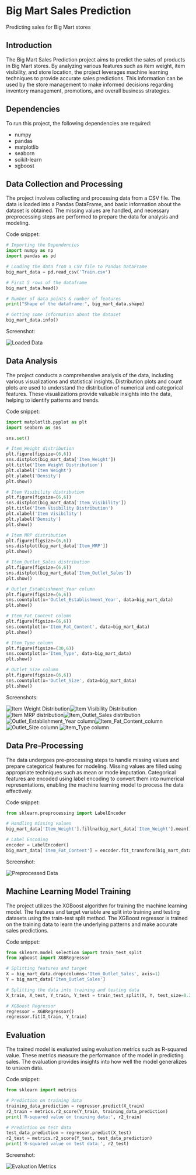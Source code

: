 # Big Mart Sales Prediction

Predicting sales for Big Mart stores

## Introduction

The Big Mart Sales Prediction project aims to predict the sales of products in Big Mart stores. By analyzing various features such as item weight, item visibility, and store location, the project leverages machine learning techniques to provide accurate sales predictions. This information can be used by the store management to make informed decisions regarding inventory management, promotions, and overall business strategies.

## Dependencies

To run this project, the following dependencies are required:

- numpy
- pandas
- matplotlib
- seaborn
- scikit-learn
- xgboost

## Data Collection and Processing

The project involves collecting and processing data from a CSV file. The data is loaded into a Pandas DataFrame, and basic information about the dataset is obtained. The missing values are handled, and necessary preprocessing steps are performed to prepare the data for analysis and modeling.

Code snippet:

```python
# Importing the Dependencies
import numpy as np
import pandas as pd

# Loading the data from a CSV file to Pandas DataFrame
big_mart_data = pd.read_csv('Train.csv')

# First 5 rows of the dataframe
big_mart_data.head()

# Number of data points & number of features
print("Shape of the dataframe:", big_mart_data.shape)

# Getting some information about the dataset
big_mart_data.info()
```

Screenshot:

![Loaded Data](screenshots\load_data.png)



## Data Analysis

The project conducts a comprehensive analysis of the data, including various visualizations and statistical insights. Distribution plots and count plots are used to understand the distribution of numerical and categorical features. These visualizations provide valuable insights into the data, helping to identify patterns and trends.

Code snippet:

```python
import matplotlib.pyplot as plt
import seaborn as sns

sns.set()

# Item_Weight distribution
plt.figure(figsize=(6,6))
sns.distplot(big_mart_data['Item_Weight'])
plt.title('Item Weight Distribution')
plt.xlabel('Item Weight')
plt.ylabel('Density')
plt.show()

# Item Visibility distribution
plt.figure(figsize=(6,6))
sns.distplot(big_mart_data['Item_Visibility'])
plt.title('Item Visibility Distribution')
plt.xlabel('Item Visibility')
plt.ylabel('Density')
plt.show()

# Item MRP distribution
plt.figure(figsize=(6,6))
sns.distplot(big_mart_data['Item_MRP'])
plt.show()

# Item_Outlet_Sales distribution
plt.figure(figsize=(6,6))
sns.distplot(big_mart_data['Item_Outlet_Sales'])
plt.show()

# Outlet_Establishment_Year column
plt.figure(figsize=(6,6))
sns.countplot(x='Outlet_Establishment_Year', data=big_mart_data)
plt.show()

# Item_Fat_Content column
plt.figure(figsize=(6,6))
sns.countplot(x='Item_Fat_Content', data=big_mart_data)
plt.show()

# Item_Type column
plt.figure(figsize=(30,6))
sns.countplot(x='Item_Type', data=big_mart_data)
plt.show()

# Outlet_Size column
plt.figure(figsize=(6,6))
sns.countplot(x='Outlet_Size', data=big_mart_data)
plt.show()

```

Screenshots:

![Item Weight Distribution](screenshots\item_weight_distribution.png)![Item Visibility Distribution](screenshots\item_visibility_distribution.png) 
![Item MRP distribution](screenshots\Item_MRP_distribution.png)![Item_Outlet_Sales distribution](screenshots\Item_Outlet_Sales_distribution.png)
![Outlet_Establishment_Year column](screenshots\Outlet_Establishment_Year_column.png)![Item_Fat_Content_column](screenshots\Item_Fat_Content_column.png)![Outlet_Size column](screenshots\Outlet_Size_column.png)
![Item_Type column](screenshots\Item_Type_column.png)

## Data Pre-Processing

The data undergoes pre-processing steps to handle missing values and prepare categorical features for modeling. Missing values are filled using appropriate techniques such as mean or mode imputation. Categorical features are encoded using label encoding to convert them into numerical representations, enabling the machine learning model to process the data effectively.

Code snippet:

```python
from sklearn.preprocessing import LabelEncoder

# Handling missing values
big_mart_data['Item_Weight'].fillna(big_mart_data['Item_Weight'].mean(), inplace=True))

# Label Encoding
encoder = LabelEncoder()
big_mart_data['Item_Fat_Content'] = encoder.fit_transform(big_mart_data['Item_Fat_Content'])

```

Screenshot:

<!-- Add screenshot of preprocessed data -->
![Preprocessed Data](screenshots\preprocessed_data.png)

## Machine Learning Model Training

The project utilizes the XGBoost algorithm for training the machine learning model. The features and target variable are split into training and testing datasets using the train-test split method. The XGBoost regressor is trained on the training data to learn the underlying patterns and make accurate sales predictions.

Code snippet:

```python
from sklearn.model_selection import train_test_split
from xgboost import XGBRegressor

# Splitting features and target
X = big_mart_data.drop(columns='Item_Outlet_Sales', axis=1)
Y = big_mart_data['Item_Outlet_Sales']

# Splitting the data into training and testing data
X_train, X_test, Y_train, Y_test = train_test_split(X, Y, test_size=0.2, random_state=2)

# XGBoost Regressor
regressor = XGBRegressor()
regressor.fit(X_train, Y_train)
```


## Evaluation

The trained model is evaluated using evaluation metrics such as R-squared value. These metrics measure the performance of the model in predicting sales. The evaluation provides insights into how well the model generalizes to unseen data.

Code snippet:

```python
from sklearn import metrics

# Prediction on training data
training_data_prediction = regressor.predict(X_train)
r2_train = metrics.r2_score(Y_train, training_data_prediction)
print('R-squared value on training data:', r2_train)

# Prediction on test data
test_data_prediction = regressor.predict(X_test)
r2_test = metrics.r2_score(Y_test, test_data_prediction)
print('R-squared value on test data:', r2_test)
```

Screenshot:

![Evaluation Metrics](screenshots\evaluation_metrics.png)
